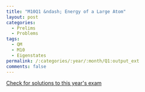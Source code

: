 ```yaml
---
title: "M10Q1 &ndash; Energy of a Large Atom"
layout: post
categories:
  - Prelims
  - Problems
tags:
  - QM
  - M10
  - Eigenstates
permalink: /:categories/:year/:month/Q1:output_ext
comments: false
---
```

<object data="2010M1Q.pdf" type="application/pdf" width="100%" height="500"></object>
<div class="message"><a href='https://princetonprelim.com/prelim/25/'>Check for solutions to this year's exam</a></div>